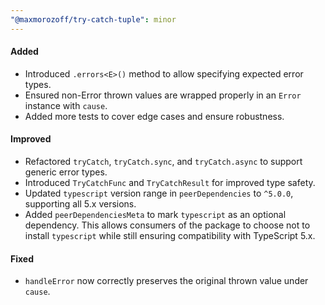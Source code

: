 ```yaml
---
"@maxmorozoff/try-catch-tuple": minor
---
```


#### Added

- Introduced `.errors<E>()` method to allow specifying expected error types.
- Ensured non-Error thrown values are wrapped properly in an `Error` instance with `cause`.
- Added more tests to cover edge cases and ensure robustness.

#### Improved

- Refactored `tryCatch`, `tryCatch.sync`, and `tryCatch.async` to support generic error types.
- Introduced `TryCatchFunc` and `TryCatchResult` for improved type safety.
- Updated `typescript` version range in `peerDependencies` to `^5.0.0`, supporting all 5.x versions.
- Added `peerDependenciesMeta` to mark `typescript` as an optional dependency. This allows consumers of the package to choose not to install `typescript` while still ensuring compatibility with TypeScript 5.x.

#### Fixed

- `handleError` now correctly preserves the original thrown value under `cause`.
